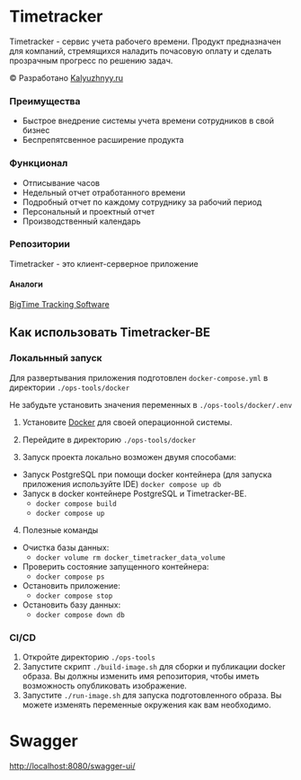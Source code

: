 # Timetracker
Timetracker - сервис учета рабочего времени. Продукт предназначен для компаний, стремящихся наладить почасовую оплату и сделать прозрачным прогресс по решению задач.

&copy; Разработано [Kalyuzhnyy.ru](https://kalyuzhnyy.ru/ "Калюжный Н.Б.")

### Преимущества
- Быстрое внедрение системы учета времени сотрудников в свой бизнес
- Беспрепятсвенное расширение продукта

### Функционал
- Отписывание часов
- Недельный отчет отработанного времени
- Подробный отчет по каждому сотруднику за рабочий период
- Персональный и проектный отчет
- Производственный календарь

### Репозитории
Timetracker - это клиент-серверное приложение

#### Аналоги
[BigTime Tracking Software](https://www.bigtime.net/features/time-and-expense-tracking-software/)

## Как использовать Timetracker-BE

### Локальнный запуск
Для развертывания приложения подготовлен ``docker-compose.yml`` в директории ``./ops-tools/docker``

Не забудьте установить значения переменных в `./ops-tools/docker/.env`

1) Установите [Docker](https://docs.docker.com/engine/install/ "Docker") для своей операционной системы.

2) Перейдите в директорию ``./ops-tools/docker``

3) Запуск проекта локально возможен двумя способами:
- Запуск PostgreSQL при помощи docker контейнера (для запуска приложения используйте IDE) ``docker compose up db``
- Запуск в docker контейнере PostgreSQL и  Timetracker-BE.
  - ``docker compose build``
  - ``docker compose up``

4) Полезные команды
- Очистка базы данных:
  - ``docker volume rm docker_timetracker_data_volume``
- Проверить состояние запущенного контейнера:
  - ``docker compose ps``
- Остановить приложение:
  - ``docker compose stop``
- Остановить базу данных:
  - ``docker compose down db``

### CI/CD
1) Откройте директорию ``./ops-tools``
2) Запустите скрипт ``./build-image.sh`` для сборки и публикации docker образа. Вы должны изменить имя репозитория, чтобы иметь возможность опубликовать изображение.
3) Запустите ``./run-image.sh`` для запуска подготовленного образа. Вы можете изменять переменные окружения как вам необходимо.

# Swagger

[http://localhost:8080/swagger-ui/](http://localhost:8080/swagger-ui/)
